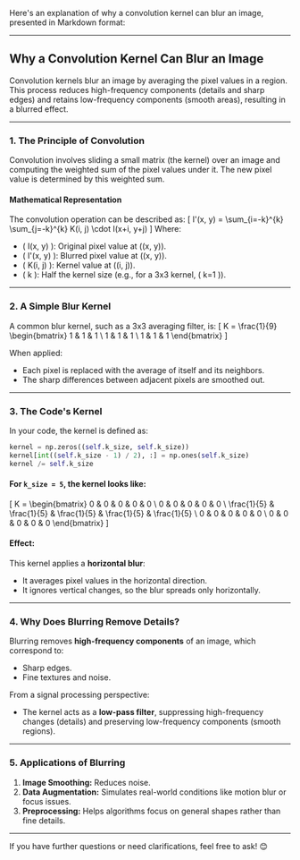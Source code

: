 Here's an explanation of why a convolution kernel can blur an image, presented in Markdown format:

---

## Why a Convolution Kernel Can Blur an Image

Convolution kernels blur an image by averaging the pixel values in a region. This process reduces high-frequency components (details and sharp edges) and retains low-frequency components (smooth areas), resulting in a blurred effect.

---

### **1. The Principle of Convolution**

Convolution involves sliding a small matrix (the kernel) over an image and computing the weighted sum of the pixel values under it. The new pixel value is determined by this weighted sum.

#### **Mathematical Representation**

The convolution operation can be described as:
\[
I'(x, y) = \sum_{i=-k}^{k} \sum_{j=-k}^{k} K(i, j) \cdot I(x+i, y+j)
\]
Where:
- \( I(x, y) \): Original pixel value at \((x, y)\).
- \( I'(x, y) \): Blurred pixel value at \((x, y)\).
- \( K(i, j) \): Kernel value at \((i, j)\).
- \( k \): Half the kernel size (e.g., for a 3x3 kernel, \( k=1 \)).

---

### **2. A Simple Blur Kernel**

A common blur kernel, such as a 3x3 averaging filter, is:
\[
K = \frac{1}{9}
\begin{bmatrix}
1 & 1 & 1 \\
1 & 1 & 1 \\
1 & 1 & 1
\end{bmatrix}
\]

When applied:
- Each pixel is replaced with the average of itself and its neighbors.
- The sharp differences between adjacent pixels are smoothed out.

---

### **3. The Code's Kernel**

In your code, the kernel is defined as:
```python
kernel = np.zeros((self.k_size, self.k_size))
kernel[int((self.k_size - 1) / 2), :] = np.ones(self.k_size)
kernel /= self.k_size
```

#### **For `k_size = 5`, the kernel looks like:**
\[
K =
\begin{bmatrix}
0 & 0 & 0 & 0 & 0 \\
0 & 0 & 0 & 0 & 0 \\
\frac{1}{5} & \frac{1}{5} & \frac{1}{5} & \frac{1}{5} & \frac{1}{5} \\
0 & 0 & 0 & 0 & 0 \\
0 & 0 & 0 & 0 & 0
\end{bmatrix}
\]

#### **Effect:**
This kernel applies a **horizontal blur**:
- It averages pixel values in the horizontal direction.
- It ignores vertical changes, so the blur spreads only horizontally.

---

### **4. Why Does Blurring Remove Details?**

Blurring removes **high-frequency components** of an image, which correspond to:
- Sharp edges.
- Fine textures and noise.

From a signal processing perspective:
- The kernel acts as a **low-pass filter**, suppressing high-frequency changes (details) and preserving low-frequency components (smooth regions).

---

### **5. Applications of Blurring**

1. **Image Smoothing:** Reduces noise.
2. **Data Augmentation:** Simulates real-world conditions like motion blur or focus issues.
3. **Preprocessing:** Helps algorithms focus on general shapes rather than fine details.

---

If you have further questions or need clarifications, feel free to ask! 😊